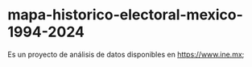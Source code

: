 # mapa-historico-electoral-mexico-1994-2024
Es un proyecto de análisis de datos disponibles en https://www.ine.mx; 
